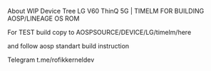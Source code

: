 About
WIP Device Tree  LG V60 ThinQ 5G | TIMELM FOR BUILDING AOSP/LINEAGE OS ROM  

For TEST build
copy to AOSPSOURCE/DEVICE/LG/timelm/here

and follow aosp standart build instruction

Telegram t.me/rofikkerneldev
